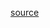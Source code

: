 [source](https://data-explorer.oecd.org/vis?lc=en&df[ds]=dsDisseminateFinalDMZ&df[id]=DSD_LFS%40DF_IALFS_INDIC&df[ag]=OECD.SDD.TPS&df[vs]=1.0&dq=AUS%2BAUT%2BBEL%2BCAN%2BCHL%2BCOL%2BCRI%2BCZE%2BDNK%2BEST%2BFIN%2BFRA%2BDEU%2BGRC%2BHUN%2BISL%2BIRL%2BISR%2BITA%2BJPN%2BKOR%2BLVA%2BLTU%2BLUX%2BMEX%2BNLD%2BNZL%2BNOR%2BPOL%2BPRT%2BSVK%2BSVN%2BESP%2BSWE%2BCHE%2BTUR%2BGBR%2BUSA%2BBRA%2BBGR%2BHRV%2BIDN%2BRUS%2BZAF.WAP%2BLF%2BLF_WAP%2BEMP_WAP%2BUNE_M%2BUNE_LF%2BUNE_LF_M%2BUNE_ST%2BUNE_LT%2BOLF_WAP%2BOLF%2BUNE%2BEMP...Y._T.Y_GE15..A&lom=LASTNPERIODS&lo=13&to[TIME_PERIOD]=false)